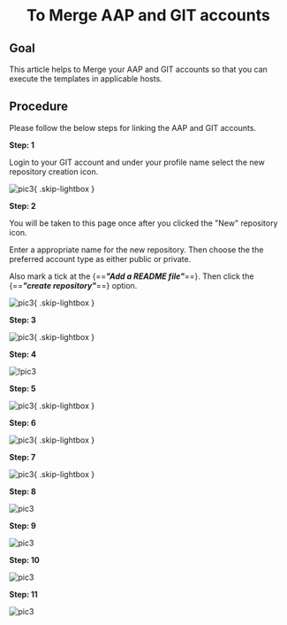 <h1 align="center">To Merge AAP and GIT accounts</h1>

## Goal

This article helps to Merge your AAP and GIT accounts so that you can execute the templates in applicable hosts.

## Procedure

Please follow the below steps for linking the AAP and GIT accounts. 

**Step: 1**

Login to your GIT account and under your profile name select the new repository creation icon.

![pic3](./pictures/Picture_Merge_AAP_GIT1.png){ .skip-lightbox }

**Step: 2**

You will be taken to this page once after you clicked the "New" repository icon. 
    
Enter a appropriate name for the new repository. Then choose the the preferred account type as either public or private.

Also mark a tick at the {==***"Add a README file"***==}. Then click the {==***"create repository"***==} option.

![pic3](./pictures/Picture_Merge_AAP_GIT2.png){ .skip-lightbox }

**Step: 3**



![pic3](./pictures/Picture_Merge_AAP_GIT3.png){ .skip-lightbox }

**Step: 4**



![!pic3](./pictures/Picture_Merge_AAP_GIT4.png)

**Step: 5**

![pic3](./pictures/Picture_Merge_AAP_GIT5.png){ .skip-lightbox }

**Step: 6**

![pic3](./pictures/Picture_Merge_AAP_GIT6.png){ .skip-lightbox }

**Step: 7**

![pic3](./pictures/Picture_Merge_AAP_GIT7.png){ .skip-lightbox }

**Step: 8**

![pic3](./pictures/Picture_Merge_AAP_GIT8.png)

**Step: 9**

![pic3](./pictures/Picture_Merge_AAP_GIT9.png)

**Step: 10**

![pic3](./pictures/Picture_Merge_AAP_GIT10.png)

**Step: 11**

![pic3](./pictures/Picture_Merge_AAP_GIT11.png)